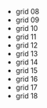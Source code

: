 
 - grid 08
 - grid 09
 - grid 10
 - grid 11
 - grid 12
 - grid 13
 - grid 14
 - grid 15
 - grid 16
 - grid 17
 - grid 18
